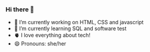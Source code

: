 ### Hi there 👋

- 🔭 I’m currently working on HTML, CSS and javascript 
- 🌱 I’m currently learning SQL and software test
- 🫀 I love everything about tech!
- 😄 Pronouns: she/her

